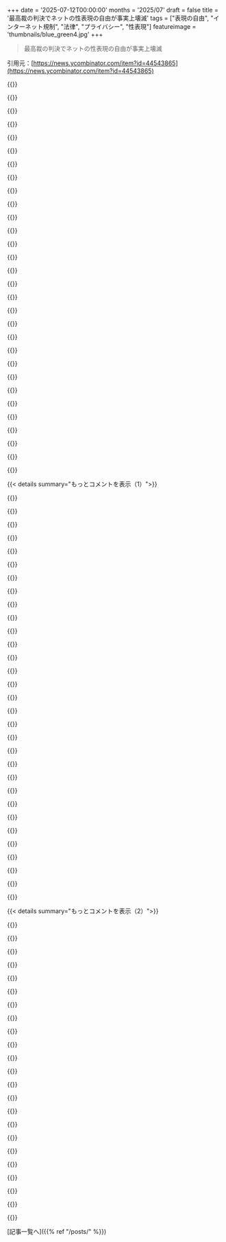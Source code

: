 +++
date = '2025-07-12T00:00:00'
months = '2025/07'
draft = false
title = '最高裁の判決でネットの性表現の自由が事実上壊滅'
tags = ["表現の自由", "インターネット規制", "法律", "プライバシー", "性表現"]
featureimage = 'thumbnails/blue_green4.jpg'
+++

> 最高裁の判決でネットの性表現の自由が事実上壊滅

引用元：[https://news.ycombinator.com/item?id=44543865](https://news.ycombinator.com/item?id=44543865)




{{<matomeQuote body="IDチェック法、まじでやりすぎじゃね？親が子育てを政府やサイトに丸投げしてんじゃん。IDを適当なサイトに送るなんてムリ！Apple Payみたいに、生体認証で18歳以上って証明できたら超便利なのに。俺一人しか使わないデバイスなら、自動で認証できるようにしてほしいわ。なんでこんな面倒なことしなきゃなんないんだよ。" userName="al_borland" createdAt="2025/07/12 18:53:02" color="#785bff">}}




{{<matomeQuote body="このIDチェックのせいで、未成年が自殺とかトランスジェンダー、同性愛に関するサイトを見るのも禁止されちゃうかもよ？おばさんたちが「これはダメ！」って決めたものが、全部見れなくなっちゃう危険な流れじゃん。まじでヤバいって。" userName="VBprogrammer" createdAt="2025/07/12 21:26:07" color="">}}




{{<matomeQuote body="滑りやすい坂道ってのはわかるんだけどさ、18歳未満に道徳的な理由で禁止してるものって他にもたくさんあるじゃん？これだって同じでしょ？社会全体で何が良くて何がダメかをどうやって決めるわけ？まあ、限度は必要だけどね。" userName="cmilton" createdAt="2025/07/12 22:13:53" color="">}}




{{<matomeQuote body="結局「誰の道徳観だよ？」って話だよね。未成年がポルノ見れない方がいいってのは、社会全体の共通認識だと思うけどさ。でも、元の記事の仕組みだと、少数派が自分たちの道徳を、全然同意してない大勢の人に強制することになっちゃうじゃん。それってどうなの？" userName="afavour" createdAt="2025/07/12 22:40:45" color="#ff33a1">}}




{{<matomeQuote body="いや、そこはちょっと違うかもね。多くの人は同性愛の関係自体には反対してないけど、未成年へのトランスジェンダー治療には反対してるって意見が多いよ。そこ、ちゃんと区別しなきゃ。" userName="lelanthran" createdAt="2025/07/12 22:55:22" color="">}}




{{<matomeQuote body="ちょっと待って、いつから多数派が医療の選択肢を決めるようになったわけ？トランスの子の治療は、18歳まで思春期ブロッカーで、あとは本人が決めるのが普通なのに、今は「子供が無理やり性転換させられてる」ってデマのせいで、どんどん法律でその道が塞がれてるんだよ！マジありえない。" userName="kennywinker" createdAt="2025/07/12 23:08:20" color="#ff5733">}}




{{<matomeQuote body="「無理やり性転換させられてる」って表現は、思春期ブロッカーの問題をかなり雑に言ってるよ。ブロッカーなしだと、60〜80%の子は思春期後に性自認が消えるんだ。医者は誰が性自認を維持するか予測できなかったのに、ブロッカー使うと性自認が消える子はごくわずかになる。これって、「考える時間」って言ってるけど、本当は性自認が消えるはずだった子にも、ブロッカーが性自認を維持させてるってことじゃん。アメリカだけじゃなく、フィンランドとかスウェーデン、イギリスなんかも子供へのブロッカー処方やめてるし、多くの国は最初から認めてないんだよ。" userName="Manuel_D" createdAt="2025/07/13 00:23:50" color="#45d325">}}




{{<matomeQuote body="＞トランスジェンダー治療<br>いや、前の投稿は「トランスジェンダー治療」なんて言ってないだろ。「トランスジェンダー問題」って言ってるんだよ！<br>未成年から性自認とか表現について考えること自体を隠すべきだとでも思ってるの？マジありえないんだけど。" userName="LexiMax" createdAt="2025/07/13 00:53:23" color="">}}




{{<matomeQuote body="これって、昔のインターネットの考え方と真逆じゃん。こんな極端な道徳のおせっかい、まじで普通にしちゃダメだよ。" userName="soulofmischief" createdAt="2025/07/12 19:02:02" color="">}}




{{<matomeQuote body="これってこれのこと？https://webkit.org/blog/16993/news-from-wwdc25-web-technolog...<br>Okta、Apple、GoogleがやってるW3Cの規格で、ISO標準に基づいたやつで、今まさに広まってるんだよ。「iOSの他のアプリで、Identity Document Providerとして登録したもの」って部分、面白い話があるんだ。カリフォルニア州がmDLの実装で独立系業者使ったから、Appleがオープンな規格を入れざるを得なくなったんだってさ。" userName="conradev" createdAt="2025/07/12 19:57:34" color="#ff5c5c">}}




{{<matomeQuote body="ID認証の話なんだけど、サイトが個人情報を過剰に要求してて、ユーザーはプライバシーかアクセスかで板挟みなんだ。サイト側は18歳以上とか国Xにいるか、みたいなアクセスルールだけを提示して、デバイスでIDチェックしてPass／Failの結果だけ返せばいいと思うんだよね。これならサイトは具体的な個人情報なしで認証できるじゃん。Apple Payとかでも、不必要な個人情報を抜き取ろうとする会社があるし、こういうIDの規格って、結局はもっと多くのデータを集めようとする方向に悪用されがちだと思うんだ。" userName="al_borland" createdAt="2025/07/12 21:13:29" color="#38d3d3">}}




{{<matomeQuote body="「トランスジェンダー治療」が「トランスジェンダー問題」じゃないって言うのかい？もしそう思うなら、俺の返答は的外れじゃないよ。<br>未成年が性同一性や表現について疑問に思うこと自体を、彼らの心から遠ざけるべきだと思うのかい？管轄によっては、子供に特定のメッセージを送れない場合もあるだろ？これに特別な例外があるべきなのか？<br>それに、俺の意見は関係ない。世界中の大多数の人々から猛烈な反発を受けてるのは、未成年へのトランスジェンダー治療だけなんだ。<br>つまり、情報に基づいた同意ができない人への治療ってのは、すごく不人気な立場ってことさ。" userName="lelanthran" createdAt="2025/07/13 01:34:09" color="">}}




{{<matomeQuote body="「本人の意思に反して移行した」って表現は、思春期ブロッカーのトレードオフをすごくぞんざいに言ってて、その議論を使う一般人を買いかぶりすぎだと思うよ。それに、性別違和が「解消」されたってのが、本当に満足した結果なのか、それとも諦めただけなのか、すごく疑問なんだ。" userName="Dylan16807" createdAt="2025/07/13 02:32:09" color="">}}




{{<matomeQuote body="「諦め」ってどういう意味？こういう患者は、人生の後半で移行する機会があるんだよ。患者たちは10年以上、思春期を過ぎて成人するまで追跡調査されてるんだ。そして、性別移行を続けた少数派は成人してから移行してるんだよ。" userName="Manuel_D" createdAt="2025/07/13 02:38:18" color="">}}




{{<matomeQuote body="一度始まった思春期の身体変化は、決して元には戻らないんだ。もし彼らが今、それが起こった現状で暮らすことを選んだとしても、重い性別違和がないのは素晴らしいことだけど、それがゼロなわけじゃないし、これが最善の結果だったとは限らないんだよ。" userName="Dylan16807" createdAt="2025/07/13 02:43:05" color="">}}




{{<matomeQuote body="このIDの仕様はAppleが実装を進めてて、Appleはプライバシー問題にすごく敏感なんだよ。ISOの仕様の意図は、生年だけとか、きめ細かなデータ要求を可能にすることなんだけど、W3Cの標準を読むと、プライバシーは複雑で規制されるべきだってはっきり書いてるんだ。<br>この仕様自体が複雑さを明記してるんだよね。身分証明のプロセスによってはたくさんの情報が必要になるけど、お酒の年齢確認みたいにそうじゃないものもある。この仕様は両方できるんだけど、技術的に区別するのが難しいんだ。でも、ユーザーエージェントがどの情報がどこに行くのかを明確にするべきだとは書いてあるよ。<br>侵襲的な「IDの写真」を求める企業を代替できないほど、APIが不自由になっちゃうのは悪いシナリオだよね。俺は、ユーザーの同意があれば悪用されうるオープンなウェブ標準の方が、App Store限定のAPIとか現状よりはマシだと思うよ。" userName="conradev" createdAt="2025/07/12 21:39:43" color="#38d3d3">}}




{{<matomeQuote body="トランスジェンダーの人とシスジェンダーの人で、人生の結果に大きな差があることを考えると、性別違和が「解消」された人たちが性別移行した方が良かっただろうっていう考えは、かなり大胆な憶測だと思うよ。" userName="Manuel_D" createdAt="2025/07/13 03:06:48" color="">}}




{{<matomeQuote body="規制こそが問題なんじゃない？もし規制がなかったら、誰も怪しいアプリやウェブサイトにこんな個人情報を漏らすようにプレッシャーをかけられることはなかったんじゃないか？<br>例えば、俺が9/11前の生活について質問することで年齢確認するサービスを作りたいとするだろ？それってできるのかい？もしできないとしたら、問題は標準にあるのか、それとも法律にあるのかい？" userName="AnthonyMouse" createdAt="2025/07/12 23:29:40" color="#ff5c5c">}}




{{<matomeQuote body="初期ウェブが掲げてたリバタリアンなテクノユートピア主義が、社会全体にとってどうだったか、もう一度考えてみようじゃないか。" userName="CPLX" createdAt="2025/07/12 19:20:25" color="#45d325">}}




{{<matomeQuote body="Devils advocate: 技術に疎い親にとって、子供のネットコンテンツをブロックするのは超むずい。Pi-holeとかは専門知識いるし、商用製品は高い。そもそも携帯の5G/LTEは規制できないから、もうお手上げだね。<br>Cellularは取り締まるのが無理ゲー。" userName="api" createdAt="2025/07/12 19:04:53" color="#785bff">}}




{{<matomeQuote body="90～2000年代のネットが自由なユートピア主義に基づいていたって話は、最近よく見るけど捏造されたストーリーだよ。政府がネットを支配したい人が、今のネットをラディカルな思想の産物だとこじつけてるだけ。" userName="dmix" createdAt="2025/07/12 19:32:21" color="">}}




{{<matomeQuote body="乳児の割礼は、インフォームドコンセントなんてクソくらえってことの証明だよ。何千人もの男の子が同意もなく性器の一部を一生失ってるのに、誰も何とも思わないんだから。" userName="ddq" createdAt="2025/07/13 02:37:51" color="">}}




{{<matomeQuote body="そうなんだよ。問題はJudeo-christianの割礼。古ーい本に書いてあるからって、男の子を拷問するなんてマジありえない。18歳未満には同意なんて関係ないし、奴隷扱いなんだから。" userName="mystraline" createdAt="2025/07/13 03:50:47" color="">}}




{{<matomeQuote body="現代社会で一番困るのはプライバシーがないこと。誰にも見つからずに生きたいとか、人生をやり直したいなら、それができるべきだよね。政府とか知り合いから隠れたいとか、理由は問わずできるべきだと思う。これは俺の価値観の中でinnate rightだと感じる。プライバシーが侵害されると、free speechとか他の権利も脅かされるんだ。" userName="gxs" createdAt="2025/07/12 19:00:28" color="#785bff">}}




{{<matomeQuote body="これってZero-knowledge proofって言えるかもね！Google PayとかGoogle Walletで年齢認証できるようになるかも。<br>https://en.m.wikipedia.org/wiki/Zero-knowledge_proof<br>https://blog.google/products/google-pay/google-wallet-age-id..." userName="alwa" createdAt="2025/07/12 19:00:16" color="#ff5c5c">}}




{{<matomeQuote body="君って「社会がtrans peopleに冷たいから、彼らがtransitionするのを止めさせよう」って言ってるみたいだけど、それって30年前にhomosexualityに対して言われてたことと一緒だぞ。当時も今も、そんな理由はくだらない。" userName="kennywinker" createdAt="2025/07/13 07:39:01" color="">}}




{{<matomeQuote body="聖書の割礼は知らんけど、きっとメリットがあったんだろうな。割礼のメリットは研究でもいっぱい証明されてて、特にcervical cancerの発生率が下がるんだ。北欧みたいにscienceを拒んで割礼しない国より、医療が劣るUSの方がcervical cancer率低いのは、割礼を支持してるからだよ。" userName="hattmall" createdAt="2025/07/13 04:42:47" color="">}}




{{<matomeQuote body="4chanと8chanのおかげで、銃乱射事件とか「ただの荒らしだよ」「ティーンエイジャーだよ」「皮肉だよ」って言ってfar rightを悪意を持ってかばう連中がはびこったんだ。" userName="watwut" createdAt="2025/07/12 19:46:20" color="">}}




{{<matomeQuote body="性転換は禁止されてないよ。大人になってから移行する人は20%くらいで、残りの人は違う性別で生きたいって気持ちをもう持たないんだって。" userName="Manuel_D" createdAt="2025/07/13 15:31:36" color="">}}




{{<matomeQuote body="他の人も言ってるだろうけど、これポルノだけじゃなくてすぐに広がるよ。年齢確認がポルノで義務化されたら、プロのインターネットのほとんどが何でも身分証明を求めるようになるだろうね。自由なインターネットの墓穴を掘るようなもんだし、ポルノに満足してるかどうかは関係ないよ。" userName="everdrive" createdAt="2025/07/12 19:06:15" color="#38d3d3">}}




{{< details summary="もっとコメントを表示（1）">}}

{{<matomeQuote body="正直、AIスパムがどこにでもいる現状だと、みんながちゃんとした本人認証されたインターネットなら、むしろ嬉しいかもね。" userName="nikanj" createdAt="2025/07/12 19:20:40" color="">}}




{{<matomeQuote body="少なくとも法的義務の点では同意できないな。一般の有権者はポルノとか過激なコンテンツの心配がずっと大きくて、他のことにはそんなに気にしてないからね。" userName="zeroonetwothree" createdAt="2025/07/12 19:19:46" color="">}}




{{<matomeQuote body="これは、この国のほとんどの大人によるポルノ（文章も含む）の広範で当たり前の利用とはズレてるよ。「子供がこれにアクセスすべきじゃない」と「監視国家を強化して合衆国憲法修正第1条を破壊すべき」の間にはかなり大きな隔たりがあるからね。" userName="__loam" createdAt="2025/07/12 20:34:25" color="#ff5733">}}




{{<matomeQuote body="これは銃購入に身分証明と身元調査を義務付けることが合衆国憲法修正第2条を破壊しないのと同じで、合衆国憲法修正第1条を破壊するわけじゃないよ。つまり、破壊する可能性はあるけど、全く同じ理由だから、結局は国民が一貫した解釈を選ぶ必要があるってことだね。" userName="827a" createdAt="2025/07/13 06:22:44" color="#ff5c5c">}}




{{<matomeQuote body="年齢確認って、人間かどうかの確認の一部みたいだね。もしこれでボットとCAPTCHAの両方がなくなるとしたら、良いんじゃない？" userName="fluidcruft" createdAt="2025/07/12 21:08:05" color="">}}




{{<matomeQuote body="なんで低評価されてるか全然わかんないね。全部がDiscordとか、LLM対策された閉鎖的なコミュニティにゆっくりだけど確実に移行してるのにさ。" userName="baq" createdAt="2025/07/12 19:37:16" color="">}}




{{<matomeQuote body="個人的なポルノ視聴は他人に迷惑かけないし、銃を買うのとは全然違うってば" userName="ozgrakkurt" createdAt="2025/07/13 06:50:57" color="">}}




{{<matomeQuote body="Walled gardenは、AI企業がデータにお金を出すまではLLMプルーフなだけだよ" userName="tines" createdAt="2025/07/12 20:00:24" color="">}}




{{<matomeQuote body="ボットやCAPTCHAがオンライン体験から消えるのは最高じゃん。プライバシーを侵害せずにXやRedditみたいなとこで本人確認できれば、詐欺も減るし、いいことしかないよ" userName="fluidcruft" createdAt="2025/07/13 00:12:50" color="#785bff">}}




{{<matomeQuote body="俺はスパムDMがうざいんだよ。Discordみたいなとこが、AIにスパムみたいなポルノや詐欺を投稿させるわけないって思うけどな" userName="nikanj" createdAt="2025/07/12 20:40:54" color="">}}




{{<matomeQuote body="ポルノは銃と同じくらい他人に影響するって。<br>ポルノ女優や、特に第三世界で男に騙されてる女性はどうなる？<br>ポルノ見る奴の人間関係や、それがコミュニティや子供に与える悪影響はどうなんだよ？" userName="827a" createdAt="2025/07/13 16:27:08" color="#ff5733">}}




{{<matomeQuote body="ポルノ見る奴にID要求するのって、ポルノを違法にするのとは関係ないだろ。<br>もしポルノが有害なら違法にしろよ。そうでなきゃID要求は意味ないって。<br>配偶者にとって悪いなら、そいつが見なきゃいいだけだし" userName="ozgrakkurt" createdAt="2025/07/13 16:50:40" color="">}}




{{<matomeQuote body="これ、そんなに悪くないな。未成年と知らずに話してないって分かれば、政治とか技術とか宗教の議論をもっと安心してできるじゃん" userName="hackyhacky" createdAt="2025/07/12 22:23:56" color="">}}




{{<matomeQuote body="児童ポルノの共有や保存は、とっくに違法で厳しく罰せられてるじゃん。<br>だから、今に始まったことじゃないんだよ。気に入らないものを検閲するなんて、前からずっとやってるってこと" userName="mathiaspoint" createdAt="2025/07/13 13:55:41" color="#785bff">}}




{{<matomeQuote body="ハームリダクションって大事じゃない？<br>薬物中毒者にクリーンな注射器を渡すみたいにさ。<br>違法にしても問題は解決しないことが多いし。<br>ポルノ消費を難しくすれば、業界への金も減るし、生産者も消費者も助かるかもよ。<br>違法にするのは、禁酒法みたいに逆効果になる可能性もあるんだから" userName="827a" createdAt="2025/07/13 18:28:35" color="#45d325">}}




{{<matomeQuote body="でも、Discordじゃ何年も前から普通に起きてることだよね。" userName="Aerroon" createdAt="2025/07/12 22:11:09" color="">}}




{{<matomeQuote body="うん、でもそれは生産者にとって有害だから禁止って立場から、消費者にとって有害だから禁止って立場への一歩だよね。" userName="3836293648" createdAt="2025/07/13 15:38:36" color="">}}




{{<matomeQuote body="1Aは議会が言論の自由を侵害する法律を作ってはいけないって言ってて、これには聞きたいことを聞く自由も含まれる。未成年が情報にアクセスできないようにする法律は1A違反だよね。2Aの銃所持権侵害に比べて、銃の身分証明チェックは所有を制限するだけだからまだマシだよ。" userName="rocqua" createdAt="2025/07/13 07:28:00" color="#ff5733">}}




{{<matomeQuote body="記事は年齢確認が60分ごとに必要だって結論付けてるね。安全港に疑いがあるなら、念には念を入れた方がいいってこと。将来、Captchaを見て懐かしいって思うかもね。" userName="sigwinch" createdAt="2025/07/13 04:05:44" color="#ff5c5c">}}




{{<matomeQuote body="CloudflareがIDチェックの事実上の標準になる前に、ちゃんと規制してほしいね。" userName="baq" createdAt="2025/07/12 19:35:59" color="">}}




{{<matomeQuote body="Cloudflareはすでに地球上のほぼ全てのウェブサイトをチェックしてるじゃん、見ての通り、うまくいってないけどね。" userName="realusername" createdAt="2025/07/13 05:56:17" color="">}}




{{<matomeQuote body="親コメントの言いたいことは、本人確認があればそれが止められるってことだよ。" userName="layer8" createdAt="2025/07/12 22:37:03" color="">}}




{{<matomeQuote body="同意だけど、それなら視聴者じゃなくて制作側を追及すればいいじゃん。薬物中毒者を追うのと同じで、弱い立場の人を狙ってるだけ。助けたいんじゃなくて、強制したいだけだろ。制作側は金持ちで組織立ってるから無理なんだよな。個人的には、こういうこと企む連中は監視が目的で、家族や子供、中毒者を守るとか全く関係ないと思うね。" userName="ozgrakkurt" createdAt="2025/07/13 19:59:21" color="#45d325">}}




{{<matomeQuote body="なるほど、なら特定の銃器を所持するのに必要なATF Class 3ライセンスは、1Aがここで侵害されてるのと同じように2Aの侵害だね。" userName="827a" createdAt="2025/07/13 16:20:28" color="#ff5c5c">}}




{{<matomeQuote body="記事は『最高裁が事実上1Aを無効にした』って始まるけど、著者は自分の作品が未成年向けじゃないって自覚済みだろ。作者が『成人向け』ってボタンをポチッと押す簡単な方法があれば、この記事全体がただの無駄話になるんだよ。Substackが簡単にその機能を作れるし、RedditもNSFWフラグがある。（18歳以上か検証はしてないけど）どうもシリコンバレーは権利を主張しすぎで、少しでも取り戻そうとすると、ヒステリックなChicken Littleみたいになるよね。" userName="fluidcruft" createdAt="2025/07/13 13:54:28" color="#ff33a1">}}




{{<matomeQuote body="ID認証しても悪人は回避策を見つけるから、IDを盗んだり買ったりするだろう。結局、普通のネット利用者が迷惑するだけだね。" userName="squigz" createdAt="2025/07/12 23:04:53" color="">}}




{{<matomeQuote body="ID認証は問題だらけ。大人向けコンテンツが減るし、大手は免除されて小規模サイトだけが犠牲になる。LGBTQ差別にも使われるし、「子供のため」は自由を奪う常套手段だ。匿名性を失うのは嫌だし、ボット対策なら企業に開示させろ。州をまたいだ訴訟も混乱を招く。" userName="johnnyanmac" createdAt="2025/07/13 06:14:03" color="#785bff">}}




{{<matomeQuote body="州をまたいで、性表現で子供を「傷つけた」と判断されれば、IDチェックなしのサイト運営者は重罪で起訴され、最大15年の刑の可能性がある。これは決して「ありえない」話じゃない。KYC企業を始める良い機会だね。" userName="root_axis" createdAt="2025/07/12 18:58:06" color="#ff5c5c">}}




{{<matomeQuote body="州と関係ない存在に、ただコンテンツがアクセスできるだけでその州の法律遵守を求めるのは、最高裁レベルの大問題になるぞ。テキサス州が気に食わないコンテンツをブロックしたいなら、自分でGreat Firewallでも作ればいいさ。" userName="kfajdsl" createdAt="2025/07/12 19:26:02" color="#45d325">}}




{{<matomeQuote body="もし突然、みんなが50以上の矛盾する州法に従う必要が生じたら、とんでもない混乱が起きるだろうね。でも、どうやらその方向に向かっているみたいだ。" userName="TimorousBestie" createdAt="2025/07/12 19:46:39" color="">}}

{{</details>}}




{{< details summary="もっとコメントを表示（2）">}}

{{<matomeQuote body="この判決はテキサス州のID認証法が言論の自由に合致していると判断しただけらしいね。州でビジネスしてない存在にまでテキサス州の法律が適用されるかは、この判決では触れてないみたいだよ。" userName="kfajdsl" createdAt="2025/07/12 19:51:47" color="#ff5733">}}




{{<matomeQuote body="弁護士じゃないけど、この流れは止まらないかもね。フロリダ州にも同じような法律があって、ポルノサイトは最高裁まで争わず、従うかIPブロックしてるよ。結局、時間と金の無駄だと思われてるんだろうな。" userName="root_axis" createdAt="2025/07/12 20:12:04" color="#ff33a1">}}




{{<matomeQuote body="ジオブロックが簡単だから、企業が無理に争おうとはしないだろうね。もし問題が起こるなら、何らかの擁護団体が動くことになるんじゃないかな。" userName="kfajdsl" createdAt="2025/07/12 20:38:52" color="">}}




{{<matomeQuote body="IPのジオロケーションが効果ないってことで、IDチェックを強制するための訴訟が起こるまではね。" userName="ojosilva" createdAt="2025/07/13 08:59:21" color="">}}




{{<matomeQuote body="これって「完全な信頼と信用」条項でカバーされてないの？<br>URL: https://constitution.congress.gov/browse/essay/artIV-S1-1/AL..." userName="ronsor" createdAt="2025/07/12 19:37:37" color="">}}




{{<matomeQuote body="カルビンボール最高裁では何でもありだけど、州が市民の引き渡しを拒否できるって話。ニューヨーク州には中絶医を守るシールド法があるんだ。このリンク見てみて！https://ag.ny.gov/resources/organizations/police-departments..." userName="arrosenberg" createdAt="2025/07/12 19:44:33" color="#ff5733">}}




{{<matomeQuote body="助かるっちゃ助かるけど、これってターゲットにされる人にかなりの負担だよね。カリフォルニアに住んでてテネシーの法律で訴えられても、カリフォルニアは引き渡さないってのは良いけどさ。でも他の州の上空を飛んでる間に飛行機を強制着陸させられて逮捕されるとか、乗り継ぎ便で捕まるとか、考えただけでゾッとするわ。旅行するにも超気をつけないとダメじゃん。" userName="kelnos" createdAt="2025/07/12 20:14:37" color="#ff33a1">}}




{{<matomeQuote body="もしそんなことが起きたら、相当ヤバい事件になるだろうね。被害者は気の毒だけど、第10修正条項が問われるような、超有名な裁判になるのは確実。ぶっちゃけ、比較的早く決着がつくんじゃないかな。だって、どの州も今はそんな前例を作りたくないだろうし。" userName="johnnyanmac" createdAt="2025/07/13 06:24:28" color="">}}




{{<matomeQuote body="州の裁判所が州外の人に対して管轄権を行使するには憲法上の制限があるんだ。個人管轄権ってのがあって、「故意に利用した」って概念が前提なんだよ。ウェブサイトの場合、商業性やインタラクティブ性が高ければ高いほど、その州の管轄権の対象になる可能性が高くなるって。受動的なサイトは対象になりにくいし、IPブロックとかで回避できるかもね。詳しくはこちら: https://en.wikipedia.org/wiki/Personal_jurisdiction_in_Inter..." userName="comex" createdAt="2025/07/13 04:31:50" color="#45d325">}}




{{<matomeQuote body="保守的な州はもう医療行為に関して、州を超えて起訴しようとしてるからね。発言に関しても同じようにやってくる可能性はかなり高いと思うよ。" userName="JohnTHaller" createdAt="2025/07/12 19:20:32" color="#45d325">}}




{{<matomeQuote body="特に判事が問題のテキストを個人的に不快だと思ったら、もう終わりだね。検閲を推し進めたい連中は、自分たちに都合の良い裁判所を必死に探すだろうさ。" userName="heavyset_go" createdAt="2025/07/12 23:11:05" color="">}}




{{<matomeQuote body="まずターゲットを見つけて、次に犯罪の内容を決めて、それから都合の良い裁判所を探すってことだよね。" userName="sixothree" createdAt="2025/07/13 05:52:24" color="">}}




{{<matomeQuote body="これ、今まさに中国で同性愛に関する文学で起きてることだよ。田舎の警察署が「この文章が住民を傷つけた！」って勝手に判断して、作者を起訴してるんだって。ゾッとするね。詳しくはこちら: https://www.bbc.com/news/articles/c056nle2drno" userName="kevingadd" createdAt="2025/07/13 01:35:55" color="#ff5733">}}




{{<matomeQuote body="プライバシー保護ツールをあらゆるものに組み込む良い時期じゃない？" userName="bravoetch" createdAt="2025/07/12 19:01:30" color="#ff33a1">}}




{{<matomeQuote body="残念だけど、これは法律の話なんだ。プライバシーツールは逃亡者としての厳しい生活を和らげるのに役立たないよ。" userName="root_axis" createdAt="2025/07/12 19:04:28" color="">}}




{{<matomeQuote body="これはトランスやクィアな人々に使われるだろうね。誰かが普通の服を着たトランスの人を「子供を堕落させてる」とか、その存在を口にするだけでそうだって言い出すよ。" userName="pjc50" createdAt="2025/07/13 05:48:15" color="#ff5c5c">}}




{{<matomeQuote body="これはもうドラァグ姿のクィアな人々に対して起きてるよ。" userName="heavyset_go" createdAt="2025/07/14 00:20:17" color="">}}




{{<matomeQuote body="裁判官は犯罪を起訴する人じゃないよ。" userName="zeroonetwothree" createdAt="2025/07/12 19:20:14" color="">}}




{{<matomeQuote body="そうだね、でも検察官が起訴するのは当然だ。それが彼らの仕事だし。" userName="root_axis" createdAt="2025/07/12 19:24:18" color="">}}




{{<matomeQuote body="数週間前のNYTの記事で、中国のモラリティポリスがエロティカ作家を大量逮捕したって。中国ならそうだろうけど、アメリカがここまで落ちぶれるとはね。<br>https://www.nytimes.com/2025/06/28/world/asia/china-boys-lov..." userName="perihelions" createdAt="2025/07/12 19:00:32" color="#45d325">}}




{{<matomeQuote body="なんで10歳の子から遠ざけるのが政府による24時間監視でみんなの責任になるの？親の責任じゃない？ゲイのエロティカって10歳にとってそんなに有害かな？親が思うほど求めてないだろうし、もし求めたとしても、安全な環境で自分を知るのに役立つはずだよ。" userName="_Algernon_" createdAt="2025/07/12 19:10:39" color="#ff5c5c">}}




{{<matomeQuote body="ソーシャルメディアの話と同じで、政府の規制があった方がいいと思う。何百万もの家庭が子供と同じ議論をする必要がなくなるし、SNSを使わない子供たちがティーンエイジャーの生活の大部分から取り残されて、社会的に発育が阻害されることもないからね。" userName="dyauspitr" createdAt="2025/07/12 20:20:12" color="#38d3d3">}}

{{</details>}}



[記事一覧へ]({{% ref "/posts/" %}})
